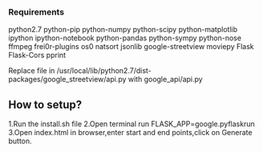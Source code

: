 ### Requirements ###
python2.7
python-pip
python-numpy
python-scipy
python-matplotlib
ipython
ipython-notebook
python-pandas
python-sympy
python-nose
ffmpeg
frei0r-plugins
os0
natsort
jsonlib
google-streetview
moviepy
Flask
Flask-Cors
pprint

Replace file in /usr/local/lib/python2.7/dist-packages/google_streetview/api.py with google_api/api.py

## How to setup? ##

1.Run the install.sh file
2.Open terminal run FLASK_APP=google.pyflaskrun
3.Open index.html in browser,enter start and end points,click on Generate button.
